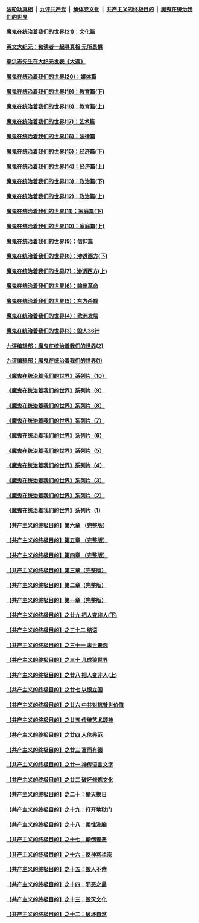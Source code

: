 ####  [法轮功真相](../../../../basic/blob/master/README.md?t=12110831) &nbsp;|&nbsp; [九评共产党](../../../../9ping.md/blob/master/README.md?t=12110831) &nbsp;|&nbsp; [解体党文化](../../../../jtdwh.md/blob/master/README.md?t=12110831)  &nbsp;|&nbsp; [共产主义的终极目的](../../../../gczydzjmd.md/blob/master/README.md?t=12110831) &nbsp;|&nbsp; [魔鬼在统治我们的世界](../../../../mgztzwmdsj.md/blob/master/README.md?t=12110831) 

#### [魔鬼在统治着我们的世界(21)：文化篇](../pages/nsc422/n10597706.md?t=12110831) 

#### [英文大纪元：和读者一起寻真相 无所畏惧](../pages/nsc422/n12542027.md?t=12110831) 

#### [李洪志先生在大纪元发表《大选》](../pages/nsc422/n12534746.md?t=12110831) 

#### [魔鬼在统治着我们的世界(20)：媒体篇](../pages/nsc422/n10586579.md?t=12110831) 

#### [魔鬼在统治着我们的世界(19)：教育篇(下)](../pages/nsc422/n10564808.md?t=12110831) 

#### [魔鬼在统治着我们的世界(18)：教育篇(上)](../pages/nsc422/n10526970.md?t=12110831) 

#### [魔鬼在统治着我们的世界(17)：艺术篇](../pages/nsc422/n10499093.md?t=12110831) 

#### [魔鬼在统治着我们的世界(16)：法律篇](../pages/nsc422/n10485969.md?t=12110831) 

#### [魔鬼在统治着我们的世界(15)：经济篇(下)](../pages/nsc422/n10469975.md?t=12110831) 

#### [魔鬼在统治着我们的世界(14)：经济篇(上)](../pages/nsc422/n10457370.md?t=12110831) 

#### [魔鬼在统治着我们的世界(13)：政治篇(下)](../pages/nsc422/n10448270.md?t=12110831) 

#### [魔鬼在统治着我们的世界(12)：政治篇(上)](../pages/nsc422/n10444576.md?t=12110831) 

#### [魔鬼在统治着我们的世界(11)：家庭篇(下)](../pages/nsc422/n10440961.md?t=12110831) 

#### [魔鬼在统治着我们的世界(10)：家庭篇(上)](../pages/nsc422/n10435448.md?t=12110831) 

#### [魔鬼在统治着我们的世界(9)：信仰篇](../pages/nsc422/n10432159.md?t=12110831) 

#### [魔鬼在统治着我们的世界(8)：渗透西方(下)](../pages/nsc422/n10429603.md?t=12110831) 

#### [魔鬼在统治着我们的世界(7)：渗透西方(上)](../pages/nsc422/n10426013.md?t=12110831) 

#### [魔鬼在统治着我们的世界(6)：输出革命](../pages/nsc422/n10421536.md?t=12110831) 

#### [魔鬼在统治着我们的世界(5)：东方杀戮](../pages/nsc422/n10417707.md?t=12110831) 

#### [魔鬼在统治着我们的世界(4)：欧洲发端](../pages/nsc422/n10414890.md?t=12110831) 

#### [魔鬼在统治着我们的世界(3)：毁人36计](../pages/nsc422/n10411583.md?t=12110831) 

#### [九评编辑部：魔鬼在统治着我们的世界(2)](../pages/nsc422/n10410036.md?t=12110831) 

#### [九评编辑部：魔鬼在统治着我们的世界(1)](../pages/nsc422/n10406825.md?t=12110831) 

#### [《魔鬼在统治着我们的世界》系列片（10）](../pages/nsc422/n12292670.md?t=12110831) 

#### [《魔鬼在统治着我们的世界》系列片（9）](../pages/nsc422/n12290859.md?t=12110831) 

#### [《魔鬼在统治着我们的世界》系列片（8）](../pages/nsc422/n12287445.md?t=12110831) 

#### [《魔鬼在统治着我们的世界》系列片（7）](../pages/nsc422/n12283425.md?t=12110831) 

#### [《魔鬼在统治着我们的世界》系列片（6）](../pages/nsc422/n12282314.md?t=12110831) 

#### [《魔鬼在统治着我们的世界》系列片（5）](../pages/nsc422/n12281419.md?t=12110831) 

#### [《魔鬼在统治着我们的世界》系列片（4）](../pages/nsc422/n12274024.md?t=12110831) 

#### [《魔鬼在统治着我们的世界》系列片（3）](../pages/nsc422/n12271322.md?t=12110831) 

#### [《魔鬼在统治着我们的世界》系列片（2）](../pages/nsc422/n12269049.md?t=12110831) 

#### [《魔鬼在统治着我们的世界》系列片（1）](../pages/nsc422/n12267575.md?t=12110831) 

#### [【共产主义的终极目的】第六章 （完整版）](../pages/nsc422/n11428913.md?t=12110831) 

#### [【共产主义的终极目的】第五章 （完整版）](../pages/nsc422/n11428912.md?t=12110831) 

#### [【共产主义的终极目的】第四章 （完整版）](../pages/nsc422/n11428907.md?t=12110831) 

#### [【共产主义的终极目的】第三章（完整版）](../pages/nsc422/n11428848.md?t=12110831) 

#### [【共产主义的终极目的】第二章（完整版）](../pages/nsc422/n11428831.md?t=12110831) 

#### [【共产主义的终极目的】第一章（完整版）](../pages/nsc422/n11417651.md?t=12110831) 

#### [【共产主义的终极目的】之廿九 把人变非人(下)](../pages/nsc422/n11344140.md?t=12110831) 

#### [【共产主义的终极目的】之三十二 结语](../pages/nsc422/n11360535.md?t=12110831) 

#### [【共产主义的终极目的】之三十一 末世景观](../pages/nsc422/n11351129.md?t=12110831) 

#### [【共产主义的终极目的】之三十 几成狼世界](../pages/nsc422/n11348280.md?t=12110831) 

#### [【共产主义的终极目的】之廿八 把人变非人(上)](../pages/nsc422/n11340492.md?t=12110831) 

#### [【共产主义的终极目的】之廿七 以恨立国](../pages/nsc422/n11336944.md?t=12110831) 

#### [【共产主义的终极目的】之廿六 中共对抗普世价值](../pages/nsc422/n11324785.md?t=12110831) 

#### [【共产主义的终极目的】之廿五 传统艺术颂神](../pages/nsc422/n11296396.md?t=12110831) 

#### [【共产主义的终极目的】之廿四 人伦典范](../pages/nsc422/n11296397.md?t=12110831) 

#### [【共产主义的终极目的】之廿三 富而有德](../pages/nsc422/n11283598.md?t=12110831) 

#### [【共产主义的终极目的】之廿一 神传语言文字](../pages/nsc422/n11263265.md?t=12110831) 

#### [【共产主义的终极目的】之廿二 破坏修炼文化](../pages/nsc422/n11245728.md?t=12110831) 

#### [【共产主义的终极目的】之二十：偷天换日](../pages/nsc422/n11238846.md?t=12110831) 

#### [【共产主义的终极目的】之十九：打开地狱门](../pages/nsc422/n11206376.md?t=12110831) 

#### [【共产主义的终极目的】之十八：柔性洗脑](../pages/nsc422/n11199994.md?t=12110831) 

#### [【共产主义的终极目的】之十七：颠倒善恶](../pages/nsc422/n11179782.md?t=12110831) 

#### [【共产主义的终极目的】之十六：反神骂祖宗](../pages/nsc422/n11166798.md?t=12110831) 

#### [【共产主义的终极目的】之十五：毁人不倦](../pages/nsc422/n11166792.md?t=12110831) 

#### [【共产主义的终极目的】之十四：邪恶之最](../pages/nsc422/n11150249.md?t=12110831) 

#### [【共产主义的终极目的】之十三：毁灭文化](../pages/nsc422/n11135227.md?t=12110831) 

#### [【共产主义的终极目的】之十二：破坏自然](../pages/nsc422/n11135214.md?t=12110831) 

